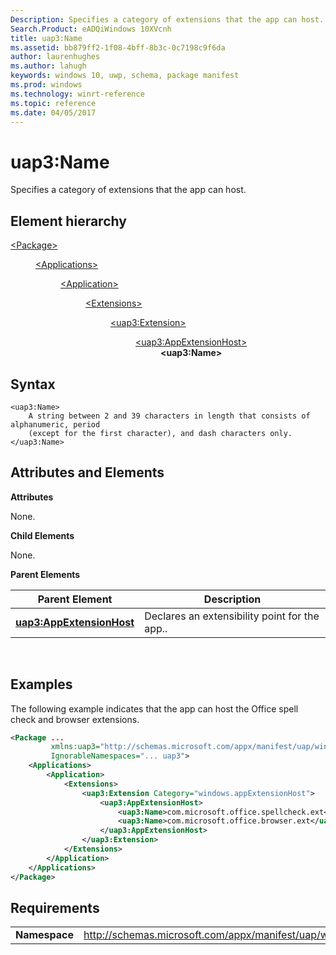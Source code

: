 ```yaml
---
Description: Specifies a category of extensions that the app can host.
Search.Product: eADQiWindows 10XVcnh
title: uap3:Name
ms.assetid: bb879ff2-1f08-4bff-8b3c-0c7198c9f6da
author: laurenhughes
ms.author: lahugh
keywords: windows 10, uwp, schema, package manifest
ms.prod: windows
ms.technology: winrt-reference
ms.topic: reference
ms.date: 04/05/2017
---
```


# uap3:Name


Specifies a category of extensions that the app can host.

## Element hierarchy
<dl>
<dt><a href="element-package.md">&lt;Package&gt;</a></dt>
<dd>
<dl>
<dt><a href="element-applications.md">&lt;Applications&gt;</a></dt>
<dd>
<dl>
<dt><a href="element-application.md">&lt;Application&gt;</a></dt>
<dd>
<dl>
<dt><a href="element-1-extensions.md">&lt;Extensions&gt;</a></dt>
<dd>
<dl>
<dt><a href="element-uap3-extension-manual.md">&lt;uap3:Extension&gt;</a></dt>
<dd>
<dl>
<dt><a href="element-uap3-appextensionhost-manual.md">&lt;uap3:AppExtensionHost&gt;</a></dt>
<dd><b>&lt;uap3:Name&gt;</b></dd>
</dl>
</dd>
</dl>
</dd>
</dl>
</dd>
</dl>
</dd>
</dl>
</dd>
</dl>

## Syntax


```
<uap3:Name>
    A string between 2 and 39 characters in length that consists of alphanumeric, period 
    (except for the first character), and dash characters only.
</uap3:Name>
```

## Attributes and Elements


**Attributes**

None.

**Child Elements**

None.

**Parent Elements**

| Parent Element                                                        | Description                                   |
|-----------------------------------------------------------------------|-----------------------------------------------|
| [**uap3:AppExtensionHost**](element-uap3-appextensionhost-manual.md) | Declares an extensibility point for the app.. |

 

## Examples


The following example indicates that the app can host the Office spell check and browser extensions.

```XML
<Package ...
         xmlns:uap3="http://schemas.microsoft.com/appx/manifest/uap/windows10/3"  
         IgnorableNamespaces="... uap3">
    <Applications>
        <Application>
            <Extensions>
                <uap3:Extension Category="windows.appExtensionHost">  
                    <uap3:AppExtensionHost>  
                        <uap3:Name>com.microsoft.office.spellcheck.ext</uap3:Name> 
                        <uap3:Name>com.microsoft.office.browser.ext</uap3:Name>  
                    </uap3:AppExtensionHost>  
                </uap3:Extension>
            </Extensions>
        </Application>
    </Applications>
</Package>
```

## Requirements


|               |                                                            |
|---------------|------------------------------------------------------------|
| **Namespace** | http://schemas.microsoft.com/appx/manifest/uap/windows10/3 |

 

 

 



